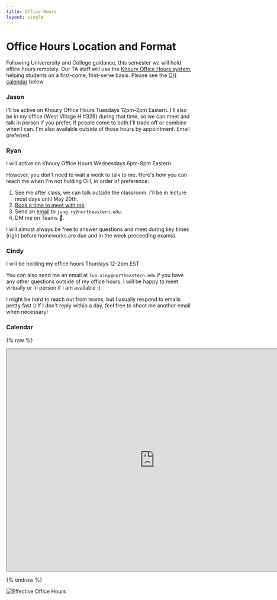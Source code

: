 ```yaml
---
title: Office Hours
layout: single
---
```



# Office Hours Location and Format

Following Univerersity and College guidance, this semester we will
hold office hours remotely. Our TA staff will use the [Khoury Office
Hours system](https://khouryofficehours.com/), helping students on a
first-come, first-serve basis. Please see the [OH calendar](#calendar)
below. 



### Jason

I'll be active on Khoury Office Hours Tuesdays 12pm-2pm Eastern. I'll
also be in my office (West Village H #326) during that time, so we can 
meet and talk in person if you prefer. If people come to both I'll 
trade off or combine when I can. I'm also available outside of those 
hours by appointment. Email preferred. 

### Ryan

I will active on Khoury Office Hours Wednesdays 6pm-8pm Eastern.

However, you don't need to wait a week to talk to me. Here's how you can reach me when I'm not holding OH, in order of preference:

1. See me after class, we can talk outside the classroom. I'll be in lecture most days until May 20th.
2. [Book a time to meet with me](https://calendly.com/jung-ry/meeting).
3. Send an [email](https://matt.might.net/articles/how-to-email/) to `jung.ry@northeastern.edu`.
4. DM me on Teams 🤮.

I will almost always be free to answer questions and meet during key times (right before homeworks are due and in the week preceeding exams).

### Cindy

I will be holding my office hours Thurdays 12-2pm EST.

You can also send me an email at `luo.xiny@northeastern.edu` if you have any other questions outside of my office hours. I will be happy to meet virtually or in person if I am available :)

I might be _hard_ to reach out from teams, but I usually respond to emails pretty fast :) If I don't reply within a day, feel free to shoot me another email when necessary!

### Calendar

{% raw %}

<iframe src="https://calendar.google.com/calendar/embed?height=600&wkst=2&bgcolor=%23ffffff&ctz=America%2FNew_York&src=ai5oZW1hbm5Abm9ydGhlYXN0ZXJuLmVkdQ&src=Y180bGlzZTBiazhya25xbzZxOHI4YTdtZWU2b0Bncm91cC5jYWxlbmRhci5nb29nbGUuY29t&color=%23039BE5&color=%23D81B60&title=4400%20Office%20Hours&showTitle=1&showNav=0&showPrint=0&mode=AGENDA" style="border:solid 1px #777" width="800" height="600" frameborder="0" scrolling="no"></iframe>

{% endraw %}



![Effective Office Hours](https://raw.githubusercontent.com/jasonhemann/21FA-CS3800/master/assets/images/office-hours.jpeg "Logic in everyday life!")

